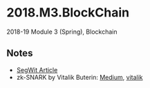 # 2018.M3.BlockChain
2018-19 Module 3 (Spring), Blockchain


## Notes
* [SegWit Article](https://bitcoinmagazine.com/articles/long-road-segwit-how-bitcoins-biggest-protocol-upgrade-became-reality/)
* zk-SNARK by Vitalik Buterin: [Medium](https://medium.com/@VitalikButerin/quadratic-arithmetic-programs-from-zero-to-hero-f6d558cea649), [vitalik](https://vitalik.ca/general/2018/07/21/starks_part_3.html)
